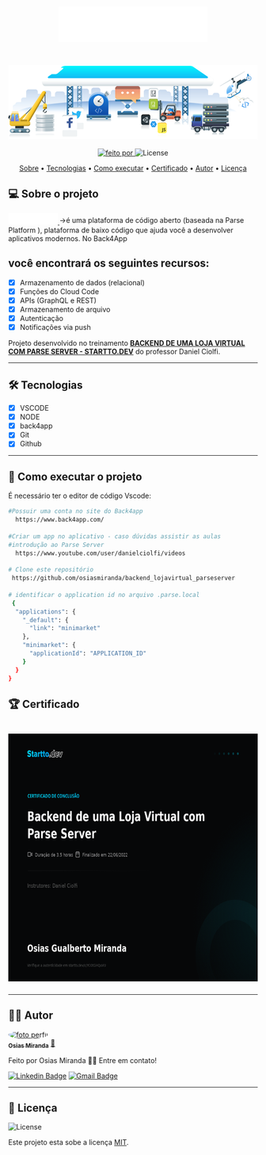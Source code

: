 <h1 align="center">
    <img width='300px' alt="back4app" title="#bikcraft" src="minimarket/public/assets/logo-back4app-white.svg" />
    
</h1>
<h1 align="center"> 
	  

  <img align="center" alt="Osias-Dart" height="150px" width="" src="minimarket/public/assets/back4app-app-backend.svg">
</h1>

<p align="center">  
  <a href="https://github.com/osiasmiranda">
    <img alt="feito por" src="https://img.shields.io/badge/Feito%20por-Osias Miranda-%237519C1">
  </a>
  <img alt="License" src="https://img.shields.io/badge/license-MIT-brightgreen">
</p>

<p align="center">
 <a href="#-sobre-o-projeto">Sobre</a> •
 <a href="#-tecnologias">Tecnologias</a> •
 <a href="#-como-executar-o-projeto">Como executar</a> •
 <a href="#-como-executar-o-projeto">Certificado</a> •
 <a href="#-autor">Autor</a> • 
 <a href="#-user-content--licença">Licença</a>
</p>

## 💻 Sobre o projeto

<sub>
<a href="https://youtu.be/vLfIDscFgQI?list=PL_lJrbgUtzded_bF8KVl_puWZ-zDCLw7R">
<img width='100px' src="minimarket/public/assets/logo-back4app-white.svg">
</a> 
</sub>
->é uma plataforma de código aberto (baseada na Parse Platform ), plataforma de baixo código que ajuda você a desenvolver aplicativos modernos. No Back4App

## você encontrará os seguintes recursos: 
- [x] Armazenamento de dados (relacional)
- [x] Funções do Cloud Code
- [x] APIs (GraphQL e REST)
- [x] Armazenamento de arquivo
- [x] Autenticação
- [x] Notificações via push

Projeto desenvolvido no treinamento <a href="https://www.startto.dev/">**BACKEND DE UMA LOJA VIRTUAL COM PARSE SERVER - STARTTO.DEV**</a> do  professor Daniel Ciolfi.

---

## 🛠 Tecnologias

- [x] VSCODE
- [x] NODE
- [x] back4app
- [x] Git
- [x] Github

---



## 🚀 **Como executar o projeto**

É necessário ter o editor de código Vscode:

```bash
#Possuir uma conta no site do Back4app
  https://www.back4app.com/

#Criar um app no aplicativo - caso dúvidas assistir as aulas
#introdução ao Parse Server
  https://www.youtube.com/user/danielciolfi/videos
  
# Clone este repositório
 https://github.com/osiasmiranda/backend_lojavirtual_parseserver

# identificar o application id no arquivo .parse.local 
 {
  "applications": {
    "_default": {
      "link": "minimarket"
    },
    "minimarket": {
      "applicationId": "APPLICATION_ID"
    }
  }
}


```
## 🏆 Certificado

<h1 align="center">
    <img  height="500px" alt="back4app" title="" src="minimarket/public/assets/starttodev_certificate.png" />
    
</h1>

---

## 🦸‍♂️ **Autor**

<a href="https://github.com/osiasmiranda">
 <img style="border-radius:50%" src="https://github.com/osiasmiranda.png" width="100px;" alt="foto perfil">
 <br />
 <sub><b>Osias Miranda</b></sub></a> <a href="https://github.com/osiasmiranda" title="githubosias">🚀</a>

Feito por Osias Miranda 👋🏽 Entre em contato!

[![Linkedin Badge](https://img.shields.io/badge/-osiasmiranda-blue?style=flat-square&logo=Linkedin&logoColor=white&link=https://www.linkedin.com/in/osiasmiranda/)](https://www.linkedin.com/in/osias-miranda-57b67a4b/)
[![Gmail Badge](https://img.shields.io/badge/-osiasmiranda@gmail.com-c14438?style=flat-square&logo=Gmail&logoColor=white&link=mailto:osiasmiranda@gmail.com)](mailto:osiasmiranda@gmail.com)

---

## 📝 Licença

<img alt="License" src="https://img.shields.io/badge/license-MIT-brightgreen">

Este projeto esta sobe a licença [MIT](./LICENSE).